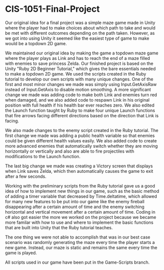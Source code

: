 # CIS-1051-Final-Project

<youtubelink>

Our original idea for a final project was a simple maze game made in Unity where the player had to make choices about which path to take and would be met with different outcomes
depending on the path taken. However, as we got into using Unity it seemed like the easiest type of game to make would be a topdown 2D game.

We maintained our original idea by making the game a topdown maze game where the player plays as Link and has to reach the end of a maze filled with enemies to 
save princess Zelda. Our finished project is based on the Unity "Ruby 2D Beginner Tutorial," which gives the bare essentials needed to make a topdown 2D game. 
We used the scripts created in the Ruby tutorial to develop our own scripts with many unique changes. One of the first and most minor changes we made was simply
using Input.GetAxisRaw instead of Input.GetAxis to disable motion smoothing. A more significant change we made was adding code to make both Link and enemies turn red when
damaged, and we also added code to respawn Link in his original position with full health if his health bar ever reaches zero. We also edited the Launch function
taught by Ruby to make four unique Launch functions that fire arrows facing different directions based on the direction that Link is facing. 

We also made changes to the enemy script created in the Ruby tutorial. The first change we made was adding a public health variable so that enemies could be given
different health values easily. We also added code to create more advanced enemies that automatically switch whether they are moving horizontally or vertically
and also are able to fire projectiles with modifications to the Launch function.

The last big change we made was creating a Victory screen that displays when Link saves Zelda, which then automatically causes the game to exit after a few seconds.

Working with the preliminary scripts from the Ruby tutorial gave us a good idea of how to implement new things in our game, such as the basic method of adding a timer variable
that decreased by Time.deltatime, which allowed for many new features to be put into our game like the enemy fireball disappearing after a certain amount of time
and the enemy switching horizontal and vertical movement after a certain amount of time. Coding in c# also got easier the more we worked on the project because
we became more familar with how to use and where to implement the basic functions that are built into Unity that the Ruby tutorial teaches.

The one thing we were not able to accomplish that was in our best case scenario was randomly generating the maze every time the player starts a new game. Instead,
our maze is static and remains the same every time the game is played.

All scripts used in our game have been put in the Game-Scripts branch.
